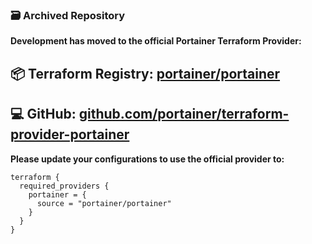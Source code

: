 ### 🗃️ Archived Repository


**Development has moved to the official Portainer Terraform Provider:**

## 📦 Terraform Registry: [portainer/portainer](https://registry.terraform.io/providers/portainer/portainer/latest)
## 💻 GitHub: [github.com/portainer/terraform-provider-portainer](https://github.com/portainer/terraform-provider-portainer)

**Please update your configurations to use the official provider to:**
```hcl
terraform {
  required_providers {
    portainer = {
      source = "portainer/portainer"
    }
  }
}
```
